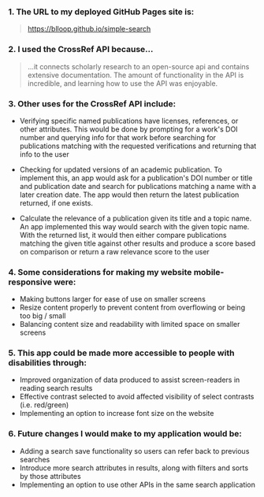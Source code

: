 ### 1. The URL to my deployed GitHub Pages site is:
> <a href="https://blloop.github.io/simple-search" target="_blank">https://blloop.github.io/simple-search</a>

### 2. I used the CrossRef API because...
> ...it connects scholarly research to an open-source api and contains extensive documentation. 
> The amount of functionality in the API is incredible, and learning how to use the API was enjoyable. 

### 3. Other uses for the CrossRef API include:
* Verifying specific named publications have licenses, references, or other attributes. 
This would be done by prompting for a work's DOI number and querying info for that work before
searching for publications matching with the requested verifications and returning that info to the user

* Checking for updated versions of an academic publication. To implement this, an app would ask for
a publication's DOI number or title and publication date and search for publications matching a name with
a later creation date. The app would then return the latest publication returned, if one exists. 

* Calculate the relevance of a publication given its title and a topic name. An app implemented this way would 
search with the given topic name. With the returned list, it would then either compare publications matching 
the given title against other results and produce a score based on comparison or return a raw relevance
score to the user

### 4. Some considerations for making my website mobile-responsive were:
* Making buttons larger for ease of use on smaller screens
* Resize content properly to prevent content from overflowing or being too big / small
* Balancing content size and readability with limited space on smaller screens

### 5. This app could be made more accessible to people with disabilities through:
* Improved organization of data produced to assist screen-readers in reading search results
* Effective contrast selected to avoid affected visibility of select contrasts (i.e. red/green)
* Implementing an option to increase font size on the website

### 6. Future changes I would make to my application would be: 
* Adding a search save functionality so users can refer back to previous searches
* Introduce more search attributes in results, along with filters and sorts by those attributes
* Implementing an option to use other APIs in the same search application

